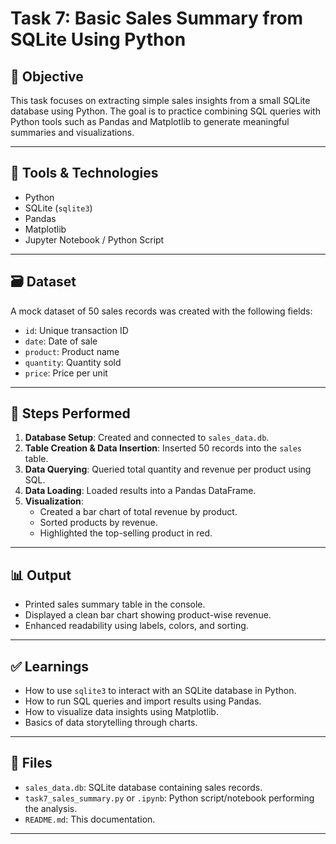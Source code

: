 # Task 7: Basic Sales Summary from SQLite Using Python

## 📌 Objective
This task focuses on extracting simple sales insights from a small SQLite database using Python. The goal is to practice combining SQL queries with Python tools such as Pandas and Matplotlib to generate meaningful summaries and visualizations.

---

## 🧰 Tools & Technologies
- Python
- SQLite (`sqlite3`)
- Pandas
- Matplotlib
- Jupyter Notebook / Python Script

---

## 🗃 Dataset
A mock dataset of 50 sales records was created with the following fields:
- `id`: Unique transaction ID
- `date`: Date of sale
- `product`: Product name
- `quantity`: Quantity sold
- `price`: Price per unit

---

## 🧪 Steps Performed
1. **Database Setup**: Created and connected to `sales_data.db`.
2. **Table Creation & Data Insertion**: Inserted 50 records into the `sales` table.
3. **Data Querying**: Queried total quantity and revenue per product using SQL.
4. **Data Loading**: Loaded results into a Pandas DataFrame.
5. **Visualization**:
   - Created a bar chart of total revenue by product.
   - Sorted products by revenue.
   - Highlighted the top-selling product in red.

---

## 📊 Output
- Printed sales summary table in the console.
- Displayed a clean bar chart showing product-wise revenue.
- Enhanced readability using labels, colors, and sorting.

---

## ✅ Learnings
- How to use `sqlite3` to interact with an SQLite database in Python.
- How to run SQL queries and import results using Pandas.
- How to visualize data insights using Matplotlib.
- Basics of data storytelling through charts.

---

## 📁 Files
- `sales_data.db`: SQLite database containing sales records.
- `task7_sales_summary.py` or `.ipynb`: Python script/notebook performing the analysis.
- `README.md`: This documentation.

---

